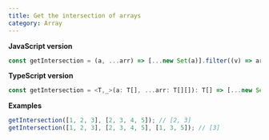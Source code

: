 ```yaml
---
title: Get the intersection of arrays
category: Array
---
```


**JavaScript version**

```js
const getIntersection = (a, ...arr) => [...new Set(a)].filter((v) => arr.every((b) => b.includes(v)));
```

**TypeScript version**

```js
const getIntersection = <T,_>(a: T[], ...arr: T[][]): T[] => [...new Set(a)].filter((v) => arr.every((b) => b.includes(v)));
```

**Examples**

```js
getIntersection([1, 2, 3], [2, 3, 4, 5]); // [2, 3]
getIntersection([1, 2, 3], [2, 3, 4, 5], [1, 3, 5]); // [3]
```
